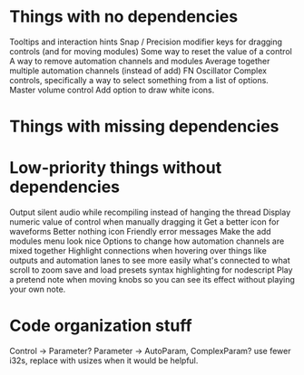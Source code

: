 # Things with no dependencies
Tooltips and interaction hints
Snap / Precision modifier keys for dragging controls (and for moving modules)
Some way to reset the value of a control
A way to remove automation channels and modules
Average together multiple automation channels (instead of add)
FN Oscillator
Complex controls, specifically a way to select something from a list of options.
Master volume control
Add option to draw white icons.

# Things with missing dependencies

# Low-priority things without dependencies
Output silent audio while recompiling instead of hanging the thread
Display numeric value of control when manually dragging it
Get a better icon for waveforms
Better nothing icon
Friendly error messages
Make the add modules menu look nice
Options to change how automation channels are mixed together
Highlight connections when hovering over things like outputs and automation
lanes to see more easily what's connected to what
scroll to zoom
save and load presets
syntax highlighting for nodescript
Play a pretend note when moving knobs so you can see its effect without playing your own note.

# Code organization stuff
Control -> Parameter?
Parameter -> AutoParam, ComplexParam?
use fewer i32s, replace with usizes when it would be helpful.
